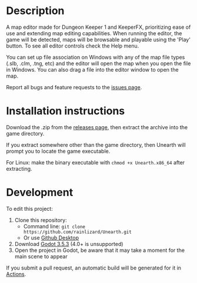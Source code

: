 # Description

A map editor made for Dungeon Keeper 1 and KeeperFX, prioritizing ease of use and extending map editing capabilities. When running the editor, the game will be detected, maps will be browsable and playable using the 'Play' button. To see all editor controls check the Help menu.

You can set up file association on Windows with any of the map file types (.slb, .clm, .tng, etc) and the editor will open the map when you open the file in Windows. You can also drag a file into the editor window to open the map.

Report all bugs and feature requests to the [issues page](https://github.com/rainlizard/Unearth/issues).

# Installation instructions
Download the .zip from the [releases page](https://github.com/rainlizard/Unearth/releases), then extract the archive into the game directory.

If you extract somewhere other than the game directory, then Unearth will prompt you to locate the game executable.

For Linux: make the binary executable with `chmod +x Unearth.x86_64` after extracting.

# Development

To edit this project:
1. Clone this repository:
   - Command line: `git clone https://github.com/rainlizard/Unearth.git`
   - Or use [Github Desktop](https://desktop.github.com/)
2. Download [Godot 3.5.3](https://godotengine.org/download/archive/3.5.3-stable/) (4.0+ is unsupported)
3. Open the project in Godot, be aware that it may take a moment for the main scene to appear

If you submit a pull request, an automatic build will be generated for it in [Actions](https://github.com/rainlizard/Unearth/actions).
